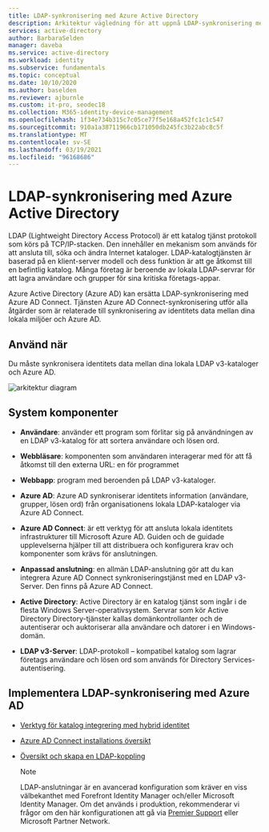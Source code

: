 ```yaml
---
title: LDAP-synkronisering med Azure Active Directory
description: Arkitektur vägledning för att uppnå LDAP-synkronisering med Azure Active Directory.
services: active-directory
author: BarbaraSelden
manager: daveba
ms.service: active-directory
ms.workload: identity
ms.subservice: fundamentals
ms.topic: conceptual
ms.date: 10/10/2020
ms.author: baselden
ms.reviewer: ajburnle
ms.custom: it-pro, seodec18
ms.collection: M365-identity-device-management
ms.openlocfilehash: 1f34e734b315c7c05ce77f5e168a452fc1c1c547
ms.sourcegitcommit: 910a1a38711966cb171050db245fc3b22abc8c5f
ms.translationtype: MT
ms.contentlocale: sv-SE
ms.lasthandoff: 03/19/2021
ms.locfileid: "96168686"
---
```

# <a name="ldap-synchronization-with-azure-active-directory"></a>LDAP-synkronisering med Azure Active Directory

LDAP (Lightweight Directory Access Protocol) är ett katalog tjänst protokoll som körs på TCP/IP-stacken. Den innehåller en mekanism som används för att ansluta till, söka och ändra Internet kataloger. LDAP-katalogtjänsten är baserad på en klient-server modell och dess funktion är att ge åtkomst till en befintlig katalog. Många företag är beroende av lokala LDAP-servrar för att lagra användare och grupper för sina kritiska företags-appar. 

Azure Active Directory (Azure AD) kan ersätta LDAP-synkronisering med Azure AD Connect. Tjänsten Azure AD Connect-synkronisering utför alla åtgärder som är relaterade till synkronisering av identitets data mellan dina lokala miljöer och Azure AD. 

## <a name="use-when"></a>Använd när

Du måste synkronisera identitets data mellan dina lokala LDAP v3-kataloger och Azure AD. 

![arkitektur diagram](./media/authentication-patterns/ldap-sync.png)

## <a name="components-of-system"></a>System komponenter

* **Användare**: använder ett program som förlitar sig på användningen av en LDAP v3-katalog för att sortera användare och lösen ord.

* **Webbläsare**: komponenten som användaren interagerar med för att få åtkomst till den externa URL: en för programmet

* **Webbapp**: program med beroenden på LDAP v3-kataloger.

* **Azure AD**: Azure AD synkroniserar identitets information (användare, grupper, lösen ord) från organisationens lokala LDAP-kataloger via Azure AD Connect. 

* **Azure AD Connect**: är ett verktyg för att ansluta lokala identitets infrastrukturer till Microsoft Azure AD. Guiden och de guidade upplevelserna hjälper till att distribuera och konfigurera krav och komponenter som krävs för anslutningen. 

* **Anpassad anslutning**: en allmän LDAP-anslutning gör att du kan integrera Azure AD Connect synkroniseringstjänst med en LDAP v3-Server. Den finns på Azure AD Connect.

* **Active Directory**: Active Directory är en katalog tjänst som ingår i de flesta Windows Server-operativsystem. Servrar som kör Active Directory Directory-tjänster kallas domänkontrollanter och de autentiserar och auktoriserar alla användare och datorer i en Windows-domän.

* **LDAP v3-Server**: LDAP-protokoll – kompatibel katalog som lagrar företags användare och lösen ord som används för Directory Services-autentisering.

## <a name="implement-ldap-synchronization-with-azure-ad"></a>Implementera LDAP-synkronisering med Azure AD

* [Verktyg för katalog integrering med hybrid identitet](../hybrid/plan-hybrid-identity-design-considerations-tools-comparison.md) 

* [Azure AD Connect installations översikt](../hybrid/how-to-connect-install-roadmap.md) 

* [Översikt och skapa en LDAP-koppling](/microsoft-identity-manager/reference/microsoft-identity-manager-2016-connector-genericldap) 

   > [!NOTE]
   > LDAP-anslutningar är en avancerad konfiguration som kräver en viss välbekanthet med Forefront Identity Manager och/eller Microsoft Identity Manager. Om det används i produktion, rekommenderar vi frågor om den här konfigurationen att gå via [Premier Support](https://support.microsoft.com/premier) eller Microsoft Partner Network.

